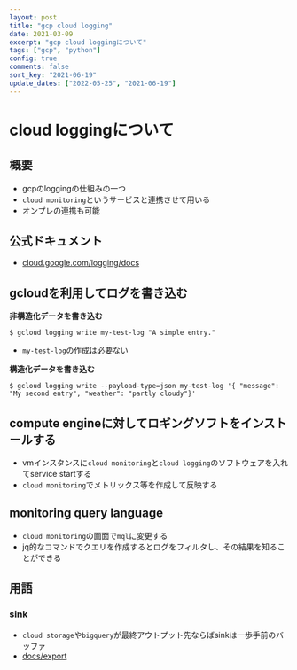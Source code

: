 ```yaml
---
layout: post
title: "gcp cloud logging"
date: 2021-03-09
excerpt: "gcp cloud loggingについて"
tags: ["gcp", "python"]
config: true
comments: false
sort_key: "2021-06-19"
update_dates: ["2022-05-25", "2021-06-19"]
---
```


# cloud loggingについて

## 概要
 - gcpのloggingの仕組みの一つ
 - `cloud monitoring`というサービスと連携させて用いる
 - オンプレの連携も可能

## 公式ドキュメント
 - [cloud.google.com/logging/docs](https://cloud.google.com/logging/docs)

## gcloudを利用してログを書き込む
**非構造化データを書き込む**
```console
$ gcloud logging write my-test-log "A simple entry."
```
 - `my-test-log`の作成は必要ない

**構造化データを書き込む**
```console
$ gcloud logging write --payload-type=json my-test-log '{ "message": "My second entry", "weather": "partly cloudy"}'
```

## compute engineに対してロギングソフトをインストールする
 - vmインスタンスに`cloud monitoring`と`cloud logging`のソフトウェアを入れてservice startする
 - `cloud monitoring`でメトリックス等を作成して反映する

## monitoring query language
 - `cloud monitoring`の画面で`mql`に変更する
 - jq的なコマンドでクエリを作成するとログをフィルタし、その結果を知ることができる

## 用語

### sink
 - `cloud storage`や`bigquery`が最終アウトプット先ならばsinkは一歩手前のバッファ
 - [docs/export](https://cloud.google.com/logging/docs/export)


